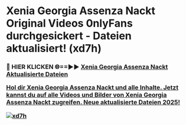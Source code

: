 # Xenia Georgia Assenza Nackt Original Videos 0nlyFans durchgesickert - Dateien aktualisiert! (xd7h)

<h3>🔴 HIER KLICKEN 🌐==►► <a href="https://tinyurl.com/h6vf6nb8" rel="nofollow">Xenia Georgia Assenza Nackt Aktualisierte Dateien

Hol dir Xenia Georgia Assenza Nackt und alle Inhalte. Jetzt kannst du auf alle Videos und Bilder von Xenia Georgia Assenza Nackt zugreifen. Neue aktualisierte Dateien 2025!

[![xd7h](https://i.imgur.com/sD4kR3V.gif)](https://tinyurl.com/h6vf6nb8)
